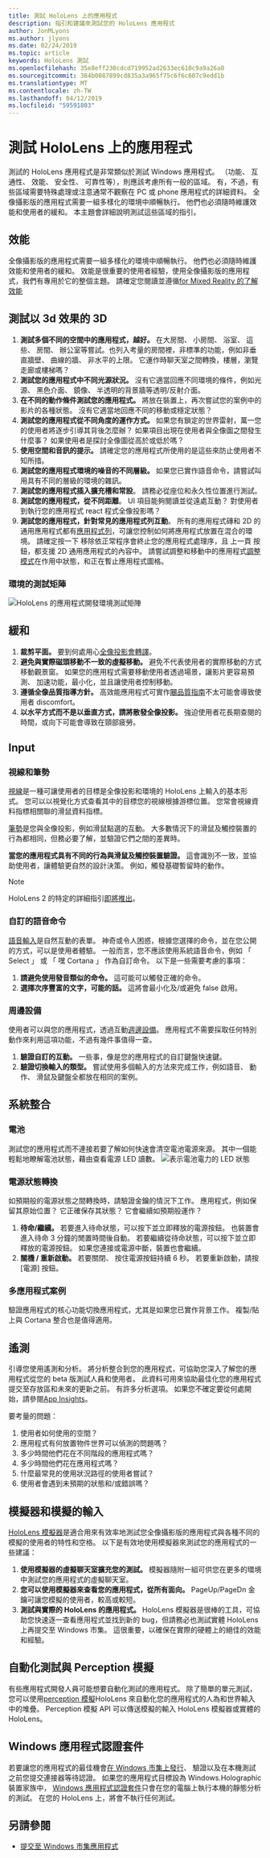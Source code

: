 ```yaml
---
title: 測試 HoloLens 上的應用程式
description: 指引和建議來測試您的 HoloLens 應用程式
author: JonMLyons
ms.author: jlyons
ms.date: 02/24/2019
ms.topic: article
keywords: HoloLens 測試
ms.openlocfilehash: 35e8eff230cdcd719952ad2633ec610c9a9a26a0
ms.sourcegitcommit: 384b0087899cd835a3a965f75c6f6c607c9edd1b
ms.translationtype: MT
ms.contentlocale: zh-TW
ms.lasthandoff: 04/12/2019
ms.locfileid: "59591803"
---
```

# <a name="testing-your-app-on-hololens"></a>測試 HoloLens 上的應用程式

測試的 HoloLens 應用程式是非常類似於測試 Windows 應用程式。 （功能、 互通性、 效能、 安全性、 可靠性等），則應該考慮所有一般的區域。 有，不過，有些區域需要特殊處理或注意通常不觀察在 PC 或 phone 應用程式的詳細資料。 全像攝影版的應用程式需要一組多樣化的環境中順暢執行。 他們也必須隨時維護效能和使用者的緩和。 本主題會詳細說明測試這些區域的指引。

## <a name="performance"></a>效能

全像攝影版的應用程式需要一組多樣化的環境中順暢執行。 他們也必須隨時維護效能和使用者的緩和。 效能是很重要的使用者經驗，使用全像攝影版的應用程式，我們有專用於它的整個主題。 請確定您閱讀並遵循[for Mixed Reality 的了解效能](understanding-performance-for-mixed-reality.md)

## <a name="testing-3d-in-3d"></a>測試以 3d 效果的 3D
1. **測試多個不同的空間中的應用程式，越好。** 在大房間、 小房間、 浴室、 這些、 房間、 辦公室等嘗試。也列入考量的房間裡，非標準的功能，例如非垂直牆壁、 曲線的牆、 非水平的上限。 它運作時聊天室之間轉換，樓層，瀏覽走廊或樓梯嗎？
2. **測試您的應用程式中不同光源狀況。** 沒有它適當回應不同環境的條件，例如光源、 黑色介面、 鏡像、 半透明的背景牆等透明/反射介面。
3. **在不同的動作條件測試您的應用程式。** 將放在裝置上，再次嘗試您的案例中的影片的各種狀態。 沒有它適當地回應不同的移動或穩定狀態？
4. **測試您的應用程式從不同角度的運作方式。** 如果您有鎖定的世界雷射，萬一您的使用者將逐步引導其背後怎麼辦？ 如果項目出現在使用者與全像圖之間發生什麼事？ 如果使用者是探討全像圖從高於或低於嗎？
5. **使用空間和音訊的提示。** 請確定您的應用程式所使用的是這些來防止使用者不知所措。
6. **測試您的應用程式環境的噪音的不同層級。** 如果您已實作語音命令，請嘗試叫用具有不同的層級的環境的雜訊。
7. **測試您的應用程式插入擴充槽和常設**。 請務必從座位和永久性位置進行測試。
8. **測試您的應用程式，從不同距離**。 UI 項目能夠閱讀並從遠處互動？ 對使用者到執行您的應用程式 react 程式全像投影嗎？
9. **測試您的應用程式，針對常見的應用程式列互動**。 所有的應用程式磚和 2D 的通用應用程式都有[應用程式列](navigating-the-windows-mixed-reality-home.md#moving-and-adjusting-apps)，可讓您控制如何將應用程式放置在混合的環境。 請確定按一下 移除依正常程序會終止您的應用程式處理序，且 上一頁 按鈕，都支援 2D 通用應用程式的內容中。 請嘗試調整和移動中的應用程式[調整模式](navigating-the-windows-mixed-reality-home.md#moving-and-adjusting-apps)在作用中狀態，和正在暫止應用程式圖格。

### <a name="environmental-test-matrix"></a>環境的測試矩陣

![HoloLens 的應用程式開發環境測試矩陣](images/environment-matrix-600px.png)

## <a name="comfort"></a>緩和
1. **裁剪平面。** 要到何處用心[全像投影會轉譯](hologram-stability.md#hologram-render-distances)。
2. **避免與實際磁頭移動不一致的虛擬移動。** 避免不代表使用者的實際移動的方式移動觀景窗。 如果您的應用程式需要移動使用者透過場景，讓影片更容易預測、 加速功能，最小化，並且讓使用者控制移動。
3. **遵循全像品質指導方針。** 高效能應用程式可實作[闀品質指南](hologram-stability.md)不太可能會導致使用者 discomfort。
4. **以水平方式而不是以垂直方式，請將散發全像投影。** 強迫使用者花長期查閱的時間，或向下可能會導致在頸部疲勞。

## <a name="input"></a>Input

### <a name="gaze-and-gestures"></a>視線和筆勢

[視線](gaze.md)是一種可讓使用者的目標是全像投影和環境的 HoloLens 上輸入的基本形式。 您可以以視覺化方式查看其中的目標您的視線根據游標位置。 您常會視線資料指標相關聯的滑鼠資料指標。

[筆勢](gestures.md)是您與全像投影，例如滑鼠點選的互動。 大多數情況下的滑鼠及觸控裝置的行為都相同，但務必要了解，並驗證它們之間的差異時。

**當您的應用程式具有不同的行為與滑鼠及觸控裝置驗證。** 這會識別不一致，並協助使用者，讓體驗更自然的設計決策。 例如，觸發基礎暫留時的動作。

> [!NOTE]
> HoloLens 2 的特定的詳細指引[即將推出](index.md#news-and-notes)。

### <a name="custom-voice-commands"></a>自訂的語音命令

[語音輸入](voice-input.md)是自然互動的表單。 神奇或令人困惑，根據您選擇的命令，並在您公開的方式，可以是使用者體驗。 一般而言，您不應該使用系統語音命令，例如 「 Select 」 或 「 嘿 Cortana 」 作為自訂命令。 以下是一些需要考慮的事項：
1. **請避免使用發音類似的命令。** 這可能可以觸發正確的命令。
2. **選擇次序豐富的文字，可能的話。** 這將會最小化及/或避免 false 啟用。

### <a name="peripherals"></a>周邊設備

使用者可以與您的應用程式，透過互動[週邊設備](hardware-accessories.md)。 應用程式不需要採取任何特別動作來利用這項功能，不過有幾件事值得一查。
1. **驗證自訂的互動。** 一些事，像是您的應用程式的自訂鍵盤快速鍵。
2. **驗證切換輸入的類型。** 嘗試使用多個輸入的方法來完成工作，例如語音、 動作、 滑鼠及鍵盤全都放在相同的案例。

## <a name="system-integration"></a>系統整合

### <a name="battery"></a>電池

測試您的應用程式而不連接若要了解如何快速會清空電池電源來源。 其中一個能輕鬆地瞭解電池狀態，藉由查看電源 LED 讀數。 ![表示電池電力的 LED 狀態](images/batterypowerledindication-500px.png)

### <a name="power-state-transitions"></a>電源狀態轉換

如預期般的電源狀態之間轉換時，請驗證金鑰的情況下工作。 應用程式，例如保留其原始位置？ 它正確保存其狀態？ 它會繼續如預期般運作？
1. **待命/繼續。** 若要進入待命狀態，可以按下並立即釋放的電源按鈕。 也裝置會進入待命 3 分鐘的閒置時間後自動。 若要繼續從待命狀態，可以按下並立即釋放的電源按鈕。 如果您連接或電源中斷，裝置也會繼續。
2. **關機 / 重新啟動。** 若要關閉、 按住電源按鈕持續 6 秒。 若要重新啟動，請按 [電源] 按鈕。

### <a name="multi-app-scenarios"></a>多應用程式案例

驗證應用程式的核心功能切換應用程式，尤其是如果您已實作背景工作。 複製/貼上與 Cortana 整合也是值得適用。

## <a name="telemetry"></a>遙測

引導您使用遙測和分析。 將分析整合到您的應用程式，可協助您深入了解您的應用程式從您的 beta 版測試人員和使用者。 此資料可用來協助最佳化您的應用程式提交至存放區和未來的更新之前。 有許多分析選項。 如果您不確定要從何處開始，請參閱[App Insights](https://www.visualstudio.com/products/application-insights-vs.aspx)。

要考量的問題：
1. 使用者如何使用的空間？
2. 應用程式有何放置物件世界可以偵測的問題嗎？
3. 多少時間他們花在不同階段的應用程式嗎？
4. 多少時間他們花在應用程式嗎？
5. 什麼最常見的使用狀況路徑的使用者嘗試？
6. 使用者會遇到未預期的狀態和/或錯誤嗎？

## <a name="emulator-and-simulated-input"></a>模擬器和模擬的輸入

[HoloLens 模擬器](using-the-hololens-emulator.md)是適合用來有效率地測試您全像攝影版的應用程式與各種不同的模擬的使用者的特性和空格。 以下是有效地使用模擬器來測試您的應用程式的一些建議：
1. **使用模擬器的虛擬聊天室擴充您的測試。** 模擬器隨附一組可供您在更多的環境中測試您的應用程式的虛擬聊天室。
2. **您可以使用模擬器來查看您的應用程式，從所有面向。** PageUp/PageDn 金鑰可讓您模擬的使用者，較高或較短。
3. **測試與實際的 HoloLens 的應用程式。** HoloLens 模擬器是很棒的工具，可協助您快速逐一查看應用程式並找到新的 bug，但請務必也測試實體 HoloLens 上再提交至 Windows 市集。 這很重要，以確保在實際的硬體上的絕佳的效能和經驗。

## <a name="automated-testing-with-perception-simulation"></a>自動化測試與 Perception 模擬

有些應用程式開發人員可能想要自動化測試的應用程式。 除了簡單的單元測試，您可以使用[perception 模擬](perception-simulation.md)HoloLens 來自動化您的應用程式的人為和世界輸入中的堆疊。 Perception 模擬 API 可以傳送模擬的輸入 HoloLens 模擬器或實體的 HoloLens。

## <a name="windows-app-certification-kit"></a>Windows 應用程式認證套件

若要讓您的應用程式的最佳機會[在 Windows 市集上發行](submitting-an-app-to-the-microsoft-store.md)、 驗證以及在本機測試之前您提交連接器等待認證。 如果您的應用程式目標設為 Windows.Holographic 裝置家族中， [Windows 應用程式認證套件](https://msdn.microsoft.com/library/windows/apps/xaml/mt186449.aspx)只會在您的電腦上執行本機的靜態分析的測試。 在您的 HoloLens 上，將會不執行任何測試。

## <a name="see-also"></a>另請參閱
* [提交至 Windows 市集應用程式](submitting-an-app-to-the-microsoft-store.md)
